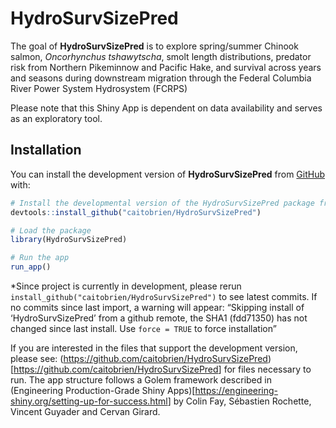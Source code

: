 
<!-- README.md is generated from README.Rmd. Please edit that file -->

# HydroSurvSizePred

<!-- badges: start -->
<!-- badges: end -->

The goal of **HydroSurvSizePred** is to explore spring/summer Chinook
salmon, *Oncorhynchus tshawytscha*, smolt length distributions, predator
risk from Northern Pikeminnow and Pacific Hake, and survival across
years and seasons during downstream migration through the Federal
Columbia River Power System Hydrosystem (FCRPS)

Please note that this Shiny App is dependent on data availability and
serves as an exploratory tool.

## Installation

You can install the development version of **HydroSurvSizePred** from
[GitHub](https://github.com/) with:

``` r
# Install the developmental version of the HydroSurvSizePred package from GitHub
devtools::install_github("caitobrien/HydroSurvSizePred")

# Load the package
library(HydroSurvSizePred)

# Run the app
run_app()
```

\*Since project is currently in development, please rerun
`install_github("caitobrien/HydroSurvSizePred")` to see latest commits.
If no commits since last import, a warning will appear: “Skipping
install of ‘HydroSurvSizePred’ from a github remote, the SHA1 (fdd71350)
has not changed since last install. Use `force = TRUE` to force
installation”

If you are interested in the files that support the development version,
please see:
(<https://github.com/caitobrien/HydroSurvSizePred>)\[<https://github.com/caitobrien/HydroSurvSizePred>\]
for files necessary to run. The app structure follows a Golem framework
described in (Engineering Production-Grade Shiny
Apps)\[<https://engineering-shiny.org/setting-up-for-success.html>\] by
Colin Fay, Sébastien Rochette, Vincent Guyader and Cervan Girard.
